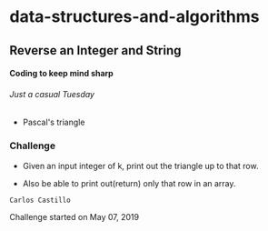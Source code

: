 # data-structures-and-algorithms

## Reverse an Integer and String

#### Coding to keep mind sharp
###### Just a casual Tuesday
* Pascal's triangle 

### Challenge
* Given an input integer of k, print out the triangle up to that row.

- Also be able to print out(return) only that row in an array.

```
Carlos Castillo
```
Challenge started on May 07, 2019